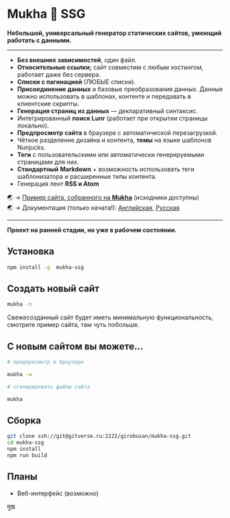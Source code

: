 # Mukha 🌝 SSG

**Небольшой, универсальный генератор статических сайтов, умеющий работать с данными.**

---

- **Без внешних зависимостей**, один файл.
- **Относительные ссылки;** сайт совместим с любым хостингом, работает даже без сервера.
- **Списки с пагинацией** (ЛЮБЫЕ списки).
- **Присоединение данных** и базовые преобразования данных. Данные можно использовать в шаблонах, контенте и передавать в клиентские скрипты.
- **Генерация страниц из данных** — декларативный синтаксис.
- Интегрированный **поиск Lunr** (работает при открытии страницы локально).
- **Предпросмотр сайта** в браузере с автоматической перезагрузкой.
- Чёткое разделение дизайна и контента, **темы** на языке шаблонов Nunjucks.
- **Теги** с пользовательскими или автоматически генерируемыми страницами для них.
- **Стандартный Markdown** + возможность использовать теги шаблонизатора и расширенные типы контента.
- Генерация лент **RSS и Atom**

🌏 → [Пример сайта, собранного на **Mukha**](https://girobusan.github.io/mukha-basic-site/) (исходники доступны)  
🌏 → Документация (только начата!): [Английская](https://girobusan.github.io/mukha-site//en), [Русская](https://girobusan.github.io/mukha-site//ru)

---

**Проект на ранней стадии, но уже в рабочем состоянии.**

## Установка

```bash
npm install -g  mukha-ssg
```

## Создать новый сайт

```bash
mukha -n
```

Свежесозданный сайт будет иметь минимальную функциональность,
смотрите пример сайта, там чуть побольше.

## С новым сайтом вы можете...

```bash
# предпросмотр в браузере

mukha -w

# сгенерировать файлы сайта

mukha

```

## Сборка

```bash
git clone ssh://git@gitverse.ru:2222/girobusan/mukha-ssg.git
cd mukha-ssg
npm install
npm run build
```

## Планы

- Веб-интерфейс (возможно)

मुख

